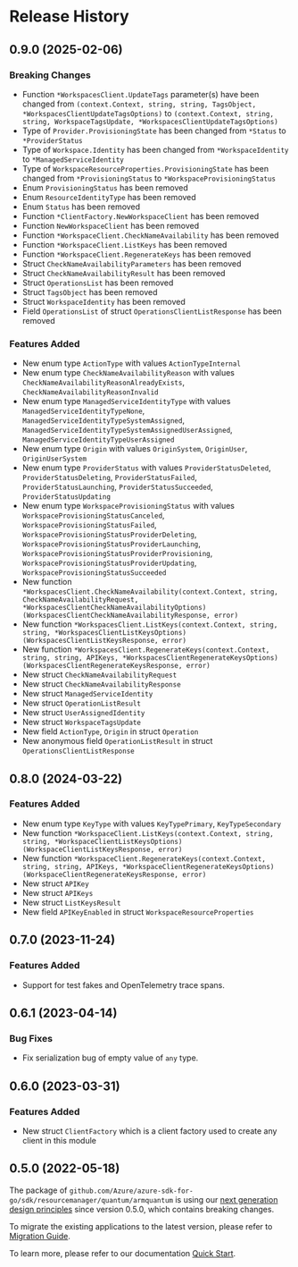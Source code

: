 # Release History

## 0.9.0 (2025-02-06)
### Breaking Changes

- Function `*WorkspacesClient.UpdateTags` parameter(s) have been changed from `(context.Context, string, string, TagsObject, *WorkspacesClientUpdateTagsOptions)` to `(context.Context, string, string, WorkspaceTagsUpdate, *WorkspacesClientUpdateTagsOptions)`
- Type of `Provider.ProvisioningState` has been changed from `*Status` to `*ProviderStatus`
- Type of `Workspace.Identity` has been changed from `*WorkspaceIdentity` to `*ManagedServiceIdentity`
- Type of `WorkspaceResourceProperties.ProvisioningState` has been changed from `*ProvisioningStatus` to `*WorkspaceProvisioningStatus`
- Enum `ProvisioningStatus` has been removed
- Enum `ResourceIdentityType` has been removed
- Enum `Status` has been removed
- Function `*ClientFactory.NewWorkspaceClient` has been removed
- Function `NewWorkspaceClient` has been removed
- Function `*WorkspaceClient.CheckNameAvailability` has been removed
- Function `*WorkspaceClient.ListKeys` has been removed
- Function `*WorkspaceClient.RegenerateKeys` has been removed
- Struct `CheckNameAvailabilityParameters` has been removed
- Struct `CheckNameAvailabilityResult` has been removed
- Struct `OperationsList` has been removed
- Struct `TagsObject` has been removed
- Struct `WorkspaceIdentity` has been removed
- Field `OperationsList` of struct `OperationsClientListResponse` has been removed

### Features Added

- New enum type `ActionType` with values `ActionTypeInternal`
- New enum type `CheckNameAvailabilityReason` with values `CheckNameAvailabilityReasonAlreadyExists`, `CheckNameAvailabilityReasonInvalid`
- New enum type `ManagedServiceIdentityType` with values `ManagedServiceIdentityTypeNone`, `ManagedServiceIdentityTypeSystemAssigned`, `ManagedServiceIdentityTypeSystemAssignedUserAssigned`, `ManagedServiceIdentityTypeUserAssigned`
- New enum type `Origin` with values `OriginSystem`, `OriginUser`, `OriginUserSystem`
- New enum type `ProviderStatus` with values `ProviderStatusDeleted`, `ProviderStatusDeleting`, `ProviderStatusFailed`, `ProviderStatusLaunching`, `ProviderStatusSucceeded`, `ProviderStatusUpdating`
- New enum type `WorkspaceProvisioningStatus` with values `WorkspaceProvisioningStatusCanceled`, `WorkspaceProvisioningStatusFailed`, `WorkspaceProvisioningStatusProviderDeleting`, `WorkspaceProvisioningStatusProviderLaunching`, `WorkspaceProvisioningStatusProviderProvisioning`, `WorkspaceProvisioningStatusProviderUpdating`, `WorkspaceProvisioningStatusSucceeded`
- New function `*WorkspacesClient.CheckNameAvailability(context.Context, string, CheckNameAvailabilityRequest, *WorkspacesClientCheckNameAvailabilityOptions) (WorkspacesClientCheckNameAvailabilityResponse, error)`
- New function `*WorkspacesClient.ListKeys(context.Context, string, string, *WorkspacesClientListKeysOptions) (WorkspacesClientListKeysResponse, error)`
- New function `*WorkspacesClient.RegenerateKeys(context.Context, string, string, APIKeys, *WorkspacesClientRegenerateKeysOptions) (WorkspacesClientRegenerateKeysResponse, error)`
- New struct `CheckNameAvailabilityRequest`
- New struct `CheckNameAvailabilityResponse`
- New struct `ManagedServiceIdentity`
- New struct `OperationListResult`
- New struct `UserAssignedIdentity`
- New struct `WorkspaceTagsUpdate`
- New field `ActionType`, `Origin` in struct `Operation`
- New anonymous field `OperationListResult` in struct `OperationsClientListResponse`


## 0.8.0 (2024-03-22)
### Features Added

- New enum type `KeyType` with values `KeyTypePrimary`, `KeyTypeSecondary`
- New function `*WorkspaceClient.ListKeys(context.Context, string, string, *WorkspaceClientListKeysOptions) (WorkspaceClientListKeysResponse, error)`
- New function `*WorkspaceClient.RegenerateKeys(context.Context, string, string, APIKeys, *WorkspaceClientRegenerateKeysOptions) (WorkspaceClientRegenerateKeysResponse, error)`
- New struct `APIKey`
- New struct `APIKeys`
- New struct `ListKeysResult`
- New field `APIKeyEnabled` in struct `WorkspaceResourceProperties`


## 0.7.0 (2023-11-24)
### Features Added

- Support for test fakes and OpenTelemetry trace spans.


## 0.6.1 (2023-04-14)
### Bug Fixes

- Fix serialization bug of empty value of `any` type.


## 0.6.0 (2023-03-31)
### Features Added

- New struct `ClientFactory` which is a client factory used to create any client in this module


## 0.5.0 (2022-05-18)

The package of `github.com/Azure/azure-sdk-for-go/sdk/resourcemanager/quantum/armquantum` is using our [next generation design principles](https://azure.github.io/azure-sdk/general_introduction.html) since version 0.5.0, which contains breaking changes.

To migrate the existing applications to the latest version, please refer to [Migration Guide](https://aka.ms/azsdk/go/mgmt/migration).

To learn more, please refer to our documentation [Quick Start](https://aka.ms/azsdk/go/mgmt).